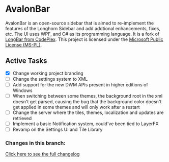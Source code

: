 # AvalonBar
AvalonBar is an open-source sidebar that is aimed to re-implement the features of the Longhorn Sidebar and add addtional enhancements, fixes, etc. The UI uses WPF, and C# as its programming language. It is a fork of [LongBar from CodePlex](http://longbar.codeplex.com/). This project is licensed under the [Microsoft Public License (MS-PL)](https://github.com/FranklinDM/AvalonBar/blob/devmain/LICENSE).

## Active Tasks
- [x] Change working project branding
- [ ] Change the settings system to XML
- [ ] Add support for the new DWM APIs present in higher editions of Windows
- [ ] When switching between some themes, the background root in the xml doesn't get parsed, causing the bug that the background color doesn't get applied in some themes and will only work after a restart
- [ ] Change the server where the tiles, themes, localization and updates are retrieved
- [ ] Implement a basic Notification system, could've been tied to LayerFX
- [ ] Revamp on the Settings UI and Tile Library

### Changes in this branch:
[Click here to see the full changelog](https://github.com/FranklinDM/AvalonBar/blob/dev/CHANGELOG.md)